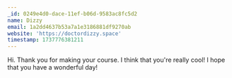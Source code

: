 ```yaml
---
_id: 0249e4d0-dace-11ef-b06d-9583ac8fc5d2
name: Dizzy
email: 1a2dd4637b53a7a1e3186881df9270ab
website: 'https://doctordizzy.space'
timestamp: 1737776381211
---
```

Hi. Thank you for making your course. I think that you're really cool! I hope that you have a wonderful day!
